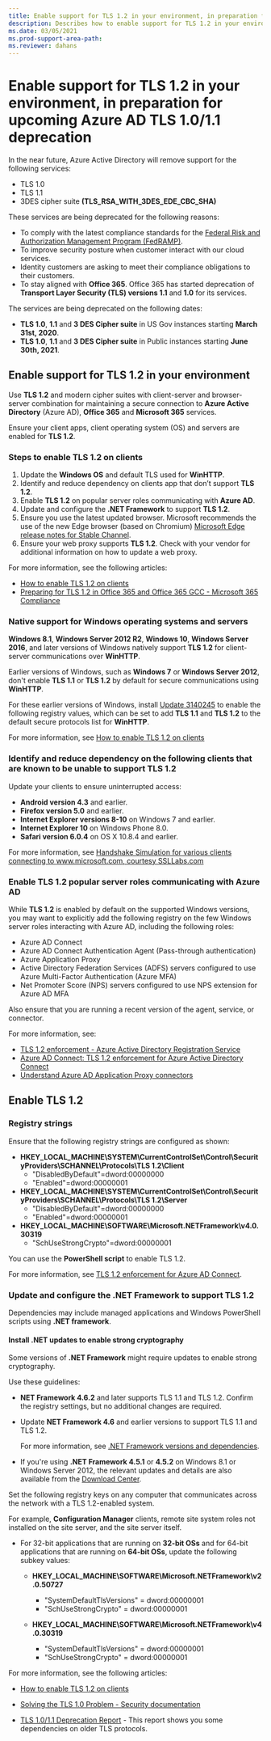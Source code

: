 ```yaml
---
title: Enable support for TLS 1.2 in your environment, in preparation for upcoming Azure AD TLS 1.0/1.1 deprecation
description: Describes how to enable support for TLS 1.2 in your environment, in preparation for upcoming Azure AD TLS 1.0/1.1 deprecation.
ms.date: 03/05/2021
ms.prod-support-area-path: 
ms.reviewer: dahans
---
```

# Enable support for TLS 1.2 in your environment, in preparation for upcoming Azure AD TLS 1.0/1.1 deprecation

In the near future, Azure Active Directory will remove support for the following services:

- TLS 1.0
- TLS 1.1
- 3DES cipher suite **(TLS_RSA_WITH_3DES_EDE_CBC_SHA)**

These services are being deprecated for the following reasons:

- To comply with the latest compliance standards for the [Federal Risk and Authorization Management Program (FedRAMP)](https://www.fedramp.gov/).
- To improve security posture when customer interact with our cloud services.
- Identity customers are asking to meet their compliance obligations to their customers.
- To stay aligned with **Office 365**. Office 365 has started deprecation of **Transport Layer Security (TLS) versions 1.1** and **1.0** for its services.

The services are being deprecated on the following dates:

- **TLS 1.0**, **1.1** and **3 DES Cipher suite** in US Gov instances starting **March 31st, 2020**.
- **TLS 1.0**, **1.1** and **3 DES Cipher suite** in Public instances starting **June 30th, 2021**.

## Enable support for TLS 1.2 in your environment

Use **TLS 1.2** and modern cipher suites with client-server and browser-server combination for maintaining a secure connection to **Azure Active Directory** (Azure AD), **Office 365** and **Microsoft 365** services.

Ensure your client apps, client operating system (OS) and servers are enabled for **TLS 1.2**.

### Steps to enable TLS 1.2 on clients

1. Update the **Windows OS** and default TLS used for **WinHTTP**.
2. Identify and reduce dependency on clients app that don’t support **TLS 1.2**.
3. Enable **TLS 1.2** on popular server roles communicating with **Azure AD**.
4. Update and configure the **.NET Framework** to support **TLS 1.2**.
5. Ensure you use the latest updated browser. Microsoft recommends the use of the new Edge browser (based on Chromium)  [Microsoft Edge release notes for Stable Channel](https://docs.microsoft.com/deployedge/microsoft-edge-relnote-stable-channel).
6. Ensure your web proxy supports **TLS 1.2**. Check with your vendor for additional information on how to update a web proxy.

For more information, see the following articles:

- [How to enable TLS 1.2 on clients](https://docs.microsoft.com/mem/configmgr/core/plan-design/security/enable-tls-1-2-client)
- [Preparing for TLS 1.2 in Office 365 and Office 365 GCC - Microsoft 365 Compliance](https://docs.microsoft.com/microsoft-365/compliance/prepare-tls-1.2-in-office-365?view=o365-worldwide)

### Native support for Windows operating systems and servers

**Windows 8.1**, **Windows Server 2012 R2**, **Windows 10**, **Windows Server 2016**, and later versions of Windows natively support **TLS 1.2** for client-server communications over **WinHTTP**.

Earlier versions of Windows, such as **Windows 7** or **Windows Server 2012**, don't enable **TLS 1.1** or **TLS 1.2** by default for secure communications using **WinHTTP**.

For these earlier versions of Windows, install [Update 3140245](https://support.microsoft.com/help/3140245) to enable the following registry values, which can be set to add **TLS 1.1** and **TLS 1.2** to the default secure protocols list for **WinHTTP**.

For more information, see [How to enable TLS 1.2 on clients](https://docs.microsoft.com/mem/configmgr/core/plan-design/security/enable-tls-1-2-client)

### Identify and reduce dependency on the following clients that are known to be unable to support TLS 1.2

Update your clients to ensure uninterrupted access:

- **Android version 4.3** and earlier.
- **Firefox version 5.0** and earlier.
- **Internet Explorer versions 8-10** on Windows 7 and earlier.
- **Internet Explorer 10** on Windows Phone 8.0.
- **Safari version 6.0.4** on OS X 10.8.4 and earlier.

For more information, see [Handshake Simulation for various clients connecting to www.microsoft.com, courtesy SSLLabs.com](https://docs.microsoft.com/security/engineering/solving-tls1-problem#appendix-a-handshake-simulation)

### Enable TLS 1.2 popular server roles communicating with Azure AD

While **TLS 1.2** is enabled by default on the supported Windows versions, you may want to explicitly add the following registry on the few Windows server roles interacting with Azure AD, including the following roles:

- Azure AD Connect
- Azure AD Connect Authentication Agent (Pass-through authentication)
- Azure Application Proxy
- Active Directory Federation Services (ADFS) servers configured to use Azure Multi-Factor Authentication (Azure MFA)
- Net Promoter Score (NPS) servers configured to use NPS extension for Azure AD MFA

Also ensure that you are running a recent version of the agent, service, or connector.

For more information, see:

- [TLS 1.2 enforcement - Azure Active Directory Registration Service](https://docs.microsoft.com/azure/active-directory/devices/reference-device-registration-tls-1-2)
- [Azure AD Connect: TLS 1.2 enforcement for Azure Active Directory Connect](https://docs.microsoft.com/azure/active-directory/hybrid/reference-connect-tls-enforcement)
- [Understand Azure AD Application Proxy connectors](https://docs.microsoft.com/azure/active-directory/manage-apps/application-proxy-connectors#requirements-and-deployment)

## Enable TLS 1.2

### Registry strings

Ensure that the following registry strings are configured as shown:

- **HKEY_LOCAL_MACHINE\SYSTEM\CurrentControlSet\Control\SecurityProviders\SCHANNEL\Protocols\TLS 1.2\Client**
  - "DisabledByDefault"=dword:00000000
  - "Enabled"=dword:00000001
- **HKEY_LOCAL_MACHINE\SYSTEM\CurrentControlSet\Control\SecurityProviders\SCHANNEL\Protocols\TLS 1.2\Server**
  - "DisabledByDefault"=dword:00000000
  - "Enabled"=dword:00000001
- **HKEY_LOCAL_MACHINE\SOFTWARE\Microsoft.NETFramework\v4.0.30319**
  - "SchUseStrongCrypto"=dword:00000001

You can use the **PowerShell script** to enable TLS 1.2.

For more information, see [TLS 1.2 enforcement for Azure AD Connect](https://docs.microsoft.com/azure/active-directory/hybrid/reference-connect-tls-enforcement).

### Update and configure the .NET Framework to support TLS 1.2

Dependencies may include managed applications and Windows PowerShell scripts using **.NET framework**.

#### Install .NET updates to enable strong cryptography

Some versions of **.NET Framework** might require updates to enable strong cryptography.

Use these guidelines:

- **NET Framework 4.6.2** and later supports TLS 1.1 and TLS 1.2. Confirm the registry settings, but no additional changes are required.

- Update **NET Framework 4.6** and earlier versions to support TLS 1.1 and TLS 1.2.

  For more information, see [.NET Framework versions and dependencies](https://docs.microsoft.com/dotnet/framework/migration-guide/versions-and-dependencies).

- If you're using **.NET Framework 4.5.1** or **4.5.2** on Windows 8.1 or Windows Server 2012, the relevant updates and details are also available from the [Download Center](https://www.microsoft.com/download/details.aspx?id=42883).

Set the following registry keys on any computer that communicates across the network with a TLS 1.2-enabled system.

For example, **Configuration Manager** clients, remote site system roles not installed on the site server, and the site server itself.

- For 32-bit applications that are running on **32-bit OSs** and for 64-bit applications that are running on **64-bit OSs**, update the following subkey values:

  - **HKEY_LOCAL_MACHINE\SOFTWARE\Microsoft\.NETFramework\v2.0.50727**
    - "SystemDefaultTlsVersions" = dword:00000001
    - "SchUseStrongCrypto" = dword:00000001
  
  - **HKEY_LOCAL_MACHINE\SOFTWARE\Microsoft\.NETFramework\v4.0.30319**
    - "SystemDefaultTlsVersions" = dword:00000001
    - "SchUseStrongCrypto" = dword:00000001

For more information, see the following articles:

- [How to enable TLS 1.2 on clients](https://docs.microsoft.com/mem/configmgr/core/plan-design/security/enable-tls-1-2-client)
- [Solving the TLS 1.0 Problem - Security documentation](https://docs.microsoft.com/security/engineering/solving-tls1-problem)

- [TLS 1.0/1.1 Deprecation Report](https://servicetrust.microsoft.com/AdminPage/TlsDeprecationReport/Download) - This report shows you some dependencies on older TLS protocols.
